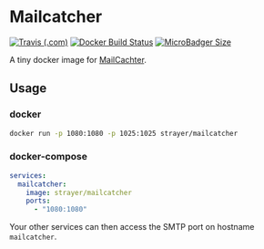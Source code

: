 # Mailcatcher

[![Travis (.com)](https://img.shields.io/travis/com/Strayer/dockerfile-mailcatcher.svg)](https://travis-ci.com/Strayer/dockerfile-mailcatcher) [![Docker Build Status](https://img.shields.io/docker/build/strayer/mailcatcher.svg)](https://hub.docker.com/r/strayer/mailcatcher/) [![MicroBadger Size](https://img.shields.io/microbadger/image-size/strayer/mailcatcher.svg)](https://microbadger.com/images/strayer/mailcatcher)

A tiny docker image for [MailCachter](https://mailcatcher.me/).

## Usage

### docker

```sh
docker run -p 1080:1080 -p 1025:1025 strayer/mailcatcher
```

### docker-compose

```yaml
services:
  mailcatcher:
    image: strayer/mailcatcher
    ports:
      - "1080:1080"
```

Your other services can then access the SMTP port on hostname `mailcatcher`.
